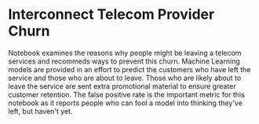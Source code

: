 # Interconnect Telecom Provider Churn

Notebook examines the reasons why people might be leaving a telecom services and recommeds ways to prevent this churn. Machine Learning models are provided in an effort to predict the customers who have left the service and those who are about to leave. Those who are likely about to leave the service are sent extra promotional material to ensure greater customer retention. The false positive rate is the important metric for this notebook as it reports people who can fool a model into thinking they've left, but haven't yet.

